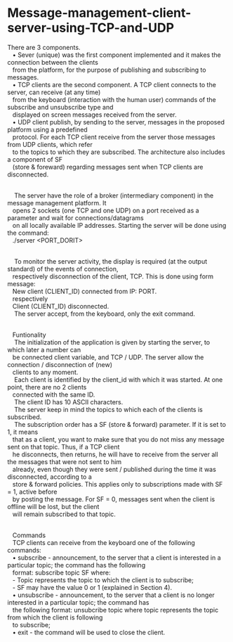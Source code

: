 # Message-management-client-server-using-TCP-and-UDP

There are 3 components.
</br>&nbsp;&nbsp;&nbsp;• Sever (unique) was the first component implemented and it makes the connection between the clients
</br>&nbsp;&nbsp;&nbsp;from the platform, for the purpose of publishing and subscribing to messages.
</br>&nbsp;&nbsp;&nbsp;• TCP clients are the second component. A TCP client connects to the server, can receive (at any time)
</br>&nbsp;&nbsp;&nbsp;from the keyboard (interaction with the human user) commands of the subscribe and unsubscribe type and 
</br>&nbsp;&nbsp;&nbsp;displayed on screen messages received from the server.
</br>&nbsp;&nbsp;&nbsp;• UDP client publish, by sending to the server, messages in the proposed platform using a predefined 
</br>&nbsp;&nbsp;&nbsp;protocol. For each TCP client receive from the server those messages from UDP clients, which refer 
</br>&nbsp;&nbsp;&nbsp;to the topics to which they are subscribed. The architecture also includes a component of SF
</br>&nbsp;&nbsp;&nbsp;(store & foreward) regarding messages sent when TCP clients are disconnected.

</br>&nbsp;&nbsp;&nbsp;  The server have the role of a broker (intermediary component) in the message management platform. It
</br>&nbsp;&nbsp;&nbsp;opens 2 sockets (one TCP and one UDP) on a port received as a parameter and wait for connections/datagrams 
</br>&nbsp;&nbsp;&nbsp;on all locally available IP addresses. Starting the server will be done using the command:
</br>&nbsp;&nbsp;&nbsp;./server <PORT_DORIT>

</br>&nbsp;&nbsp;&nbsp;  To monitor the server activity, the display is required (at the output standard) of the events of connection,
</br>&nbsp;&nbsp;&nbsp;respectively disconnection of the client, TCP. This is done using form message:
</br>&nbsp;&nbsp;&nbsp;New client (CLIENT_ID) connected from IP: PORT.
</br>&nbsp;&nbsp;&nbsp;respectively
</br>&nbsp;&nbsp;&nbsp;Client (CLIENT_ID) disconnected.
</br>&nbsp;&nbsp;&nbsp;  The server accept, from the keyboard, only the exit command.

</br>&nbsp;&nbsp;&nbsp;Funtionality
</br>&nbsp;&nbsp;&nbsp;  The initialization of the application is given by starting the server, to which later a number can 
</br>&nbsp;&nbsp;&nbsp;be connected client variable, and TCP / UDP. The server allow the connection / disconnection of (new)
</br>&nbsp;&nbsp;&nbsp;clients to any moment.
</br>&nbsp;&nbsp;&nbsp;  Each client is identified by the client_id with which it was started. At one point, there are no 2 clients 
</br>&nbsp;&nbsp;&nbsp;connected with the same ID.
</br>&nbsp;&nbsp;&nbsp;  The client ID has 10 ASCII characters.
</br>&nbsp;&nbsp;&nbsp;  The server keep in mind the topics to which each of the clients is subscribed.
</br>&nbsp;&nbsp;&nbsp;  The subscription order has a SF (store & forward) parameter. If it is set to 1, it means
</br>&nbsp;&nbsp;&nbsp;that as a client, you want to make sure that you do not miss any message sent on that topic. Thus, if a TCP client
</br>&nbsp;&nbsp;&nbsp;he disconnects, then returns, he will have to receive from the server all the messages that were not sent to him
</br>&nbsp;&nbsp;&nbsp;already, even though they were sent / published during the time it was disconnected, according to a
</br>&nbsp;&nbsp;&nbsp;store & forward policies. This applies only to subscriptions made with SF = 1, active before
</br>&nbsp;&nbsp;&nbsp;by posting the message. For SF = 0, messages sent when the client is offline will be lost, but the client
</br>&nbsp;&nbsp;&nbsp;will remain subscribed to that topic.

</br>&nbsp;&nbsp;&nbsp;Commands
</br>&nbsp;&nbsp;&nbsp;TCP clients can receive from the keyboard one of the following commands:
</br>&nbsp;&nbsp;&nbsp;• subscribe - announcement, to the server that a client is interested in a particular topic; the command has the following
</br>&nbsp;&nbsp;&nbsp;format: subscribe topic SF where:
</br>&nbsp;&nbsp;&nbsp;- Topic represents the topic to which the client is to subscribe;
</br>&nbsp;&nbsp;&nbsp;- SF may have the value 0 or 1 (explained in Section 4).
</br>&nbsp;&nbsp;&nbsp;• unsubscribe - announcement, to the server that a client is no longer interested in a particular topic; the command has
</br>&nbsp;&nbsp;&nbsp;the following format: unsubcribe topic where topic represents the topic from which the client is following
</br>&nbsp;&nbsp;&nbsp;to subscribe;
</br>&nbsp;&nbsp;&nbsp;• exit - the command will be used to close the client.
